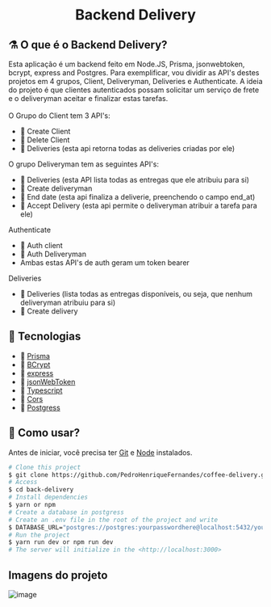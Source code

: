 <h1 align="center">
   Backend Delivery
</h1>

## ⚗️ O que é o Backend Delivery?

Esta aplicação é um backend feito em Node.JS, Prisma, jsonwebtoken, bcrypt, express and Postgres. Para exemplificar, vou dividir as API's destes projetos em 4 grupos, Client, Deliveryman, Deliveries e Authenticate. A ideia do projeto é que clientes autenticados possam solicitar um serviço de frete e o deliveryman aceitar e finalizar estas tarefas.
<br>
<br>
O Grupo do Client tem 3 API's:
- 🔹 Create Client
- 🔹 Delete Client
- 🔹 Deliveries (esta api retorna todas as deliveries criadas por ele)

O grupo Deliveryman tem as seguintes API's:
- 🔹 Deliveries (esta API lista todas as entregas que ele atribuiu para si)
- 🔹 Create deliveryman
- 🔹 End date (esta api finaliza a deliverie, preenchendo o campo end_at)
- 🔹 Accept Delivery (esta api permite o deliveryman atribuir a tarefa para ele)

Authenticate
- 🔹 Auth client
- 🔹 Auth Deliveryman
- Ambas estas API's de auth geram um token bearer

Deliveries
- 🔹 Deliveries (lista todas as entregas disponíveis, ou seja, que nenhum deliveryman atribuiu para si)
- 🔹 Create delivery

## 🚀 Tecnologias
- 🔹 [Prisma](https://www.prisma.io)
- 🔹 [BCrypt](https://www.npmjs.com/package/bcrypt)
- 🔹 [express](https://expressjs.com)
- 🔹 [jsonWebToken](https://jwt.io)
- 🔹 [Typescript](https://www.typescriptlang.org)
- 🔹 [Cors](https://www.npmjs.com/package/cors)
- 🔹 [Postgress](https://www.postgresql.org)

## :closed_book: Como usar?

Antes de iniciar, você precisa ter [Git](https://git-scm.com) e [Node](https://nodejs.org/en/) instalados.

```bash
# Clone this project
$ git clone https://github.com/PedroHenriqueFernandes/coffee-delivery.git
# Access
$ cd back-delivery
# Install dependencies
$ yarn or npm
# Create a database in postgress 
# Create an .env file in the root of the project and write
$ DATABASE_URL="postgres://postgres:yourpasswordhere@localhost:5432/yourdatabasenamehere?schemas=public"
# Run the project
$ yarn run dev or npm run dev
# The server will initialize in the <http://localhost:3000>
```

## Imagens do projeto

![image](https://user-images.githubusercontent.com/82915233/215141544-e52793aa-71d9-460d-9d2f-76f14c0eb8c8.png)


